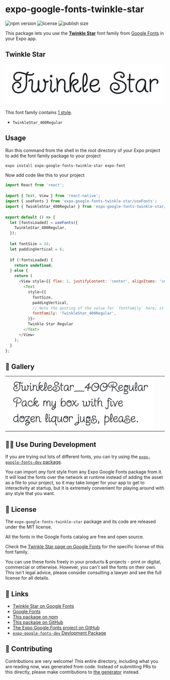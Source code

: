 # expo-google-fonts-twinkle-star

![npm version](https://flat.badgen.net/npm/v/expo-google-fonts-twinkle-star)
![license](https://flat.badgen.net/github/license/expo/google-fonts)
![publish size](https://flat.badgen.net/packagephobia/install/expo-google-fonts-twinkle-star)

This package lets you use the [**Twinkle Star**](https://fonts.google.com/specimen/Twinkle+Star) font family from [Google Fonts](https://fonts.google.com/) in your Expo app.

## Twinkle Star

![Twinkle Star](./font-family.png)

This font family contains [1 style](#-gallery).

- `TwinkleStar_400Regular`

## Usage

Run this command from the shell in the root directory of your Expo project to add the font family package to your project
```sh
expo install expo-google-fonts-twinkle-star expo-font
```

Now add code like this to your project
```js
import React from 'react';

import { Text, View } from 'react-native';
import { useFonts } from 'expo-google-fonts-twinkle-star/useFonts';
import { TwinkleStar_400Regular } from 'expo-google-fonts-twinkle-star/400Regular';

export default () => {
  let [fontsLoaded] = useFonts({
    TwinkleStar_400Regular,
  });

  let fontSize = 24;
  let paddingVertical = 6;

  if (!fontsLoaded) {
    return undefined;
  } else {
    return (
      <View style={{ flex: 1, justifyContent: 'center', alignItems: 'center' }}>
        <Text
          style={{
            fontSize,
            paddingVertical,
            // Note the quoting of the value for `fontFamily` here; it expects a string!
            fontFamily: 'TwinkleStar_400Regular',
          }}>
          Twinkle Star Regular
        </Text>
      </View>
    );
  }
};

```

## 🔡 Gallery


||||
|-|-|-|
|![TwinkleStar_400Regular](.//400Regular/TwinkleStar_400Regular.ttf.png)||||


## 👩‍💻 Use During Development

If you are trying out lots of different fonts, you can try using the [`expo-google-fonts-dev` package](https://github.com/freeboub/google-fonts/tree/master/font-packages/dev#readme).

You can import *any* font style from any Expo Google Fonts package from it. It will load the fonts
over the network at runtime instead of adding the asset as a file to your project, so it may take longer
for your app to get to interactivity at startup, but it is extremely convenient
for playing around with any style that you want.

## 📖 License

The `expo-google-fonts-twinkle-star` package and its code are released under the MIT license.

All the fonts in the Google Fonts catalog are free and open source.

Check the [Twinkle Star page on Google Fonts](https://fonts.google.com/specimen/Twinkle+Star) for the specific license of this font family.

You can use these fonts freely in your products & projects - print or digital, commercial or otherwise. However, you can't sell the fonts on their own. This isn't legal advice, please consider consulting a lawyer and see the full license for all details.

## 🔗 Links

- [Twinkle Star on Google Fonts](https://fonts.google.com/specimen/Twinkle+Star)
- [Google Fonts](https://fonts.google.com/)
- [This package on npm](https://www.npmjs.com/package/expo-google-fonts-twinkle-star)
- [This package on GitHub](https://github.com/freeboub/google-fonts/tree/master/font-packages/twinkle-star)
- [The Expo Google Fonts project on GitHub](https://github.com/freeboub/google-fonts)
- [`expo-google-fonts-dev` Devlopment Package](https://github.com/freeboub/google-fonts/tree/master/font-packages/dev)

## 🤝 Contributing

Contributions are very welcome! This entire directory, including what you are reading now, was generated from code. Instead of submitting PRs to this directly, please make contributions to [the generator](https://github.com/freeboub/google-fonts/tree/master/packages/generator) instead.
